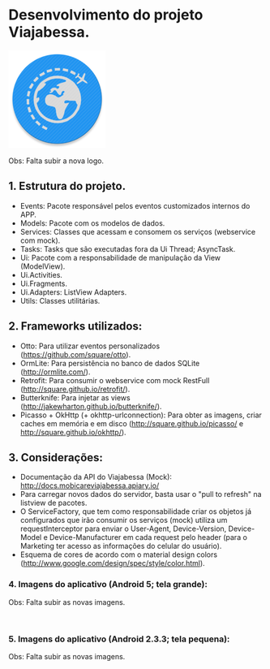 <h1>Desenvolvimento do projeto Viajabessa.</h1>

<img src="https://raw.githubusercontent.com/marcellogalhardo/Viajabessa/master/app/src/main/res/mipmap-xxxhdpi/ic_launcher.png"> </img>

 Obs: Falta subir a nova logo.

<h2>1. Estrutura do projeto.</h2>

 - Events: Pacote responsável pelos eventos customizados internos do APP.
 - Models: Pacote com os modelos de dados.
 - Services: Classes que acessam e consomem os serviços (webservice com mock).
 - Tasks: Tasks que são executadas fora da Ui Thread; AsyncTask.
 - Ui: Pacote com a responsabilidade de manipulação da View (ModelView).
 - Ui.Activities.
 - Ui.Fragments.
 - Ui.Adapters: ListView Adapters.
 - Utils: Classes utilitárias.

<h2>2. Frameworks utilizados:</h2>

 - Otto: Para utilizar eventos personalizados (https://github.com/square/otto).
 - OrmLite: Para persistência no banco de dados SQLite (http://ormlite.com/).
 - Retrofit: Para consumir o webservice com mock RestFull (http://square.github.io/retrofit/).
 - Butterknife: Para injetar as views (http://jakewharton.github.io/butterknife/).
 - Picasso + OkHttp (+ okhttp-urlconnection): Para obter as imagens, criar caches em memória e em disco (http://square.github.io/picasso/ e http://square.github.io/okhttp/).
 
<h2>3. Considerações:</h2>

- Documentação da API do Viajabessa (Mock): http://docs.mobicareviajabessa.apiary.io/
- Para carregar novos dados do servidor, basta usar o "pull to refresh" na listview de pacotes.
- O ServiceFactory, que tem como responsabilidade criar os objetos já configurados que irão consumir os serviços (mock) utiliza um requestInterceptor para enviar o User-Agent, Device-Version, Device-Model e Device-Manufacturer em cada request pelo header (para o Marketing ter acesso as informações do celular do usuário).
- Esquema de cores de acordo com o material design colors (http://www.google.com/design/spec/style/color.html).

<h3>4. Imagens do aplicativo (Android 5; tela grande):</h3>

 Obs: Falta subir as novas imagens.

<img src=""></img>

<h3>5. Imagens do aplicativo (Android 2.3.3; tela pequena):</h3>

 Obs: Falta subir as novas imagens.

<img src=""></img>
